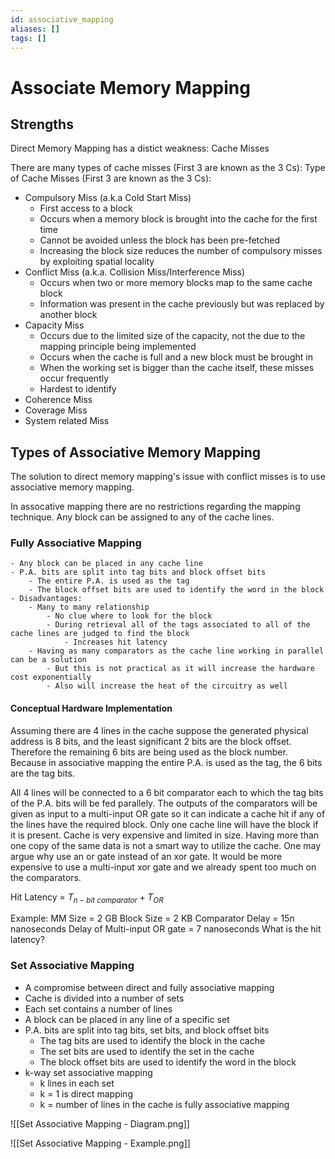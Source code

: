 ```yaml
---
id: associative_mapping
aliases: []
tags: []
---
```


# Associate Memory Mapping
## Strengths

Direct Memory Mapping has a distict weakness: Cache Misses

There are many types of cache misses (First 3 are known as the 3 Cs):
Type of Cache Misses (First 3 are known as the 3 Cs):
- Compulsory Miss (a.k.a Cold Start Miss)
    - First access to a block
    - Occurs when a memory block is brought into the cache for the first time
    - Cannot be avoided unless the block has been pre-fetched
    - Increasing the block size reduces the number of compulsory misses by exploiting spatial locality
- Conflict Miss (a.k.a. Collision Miss/Interference Miss)
    - Occurs when two or more memory blocks map to the same cache block
    - Information was present in the cache previously but was replaced by another block
- Capacity Miss
    - Occurs due to the limited size of the capacity, not the due to the mapping principle being implemented
    - Occurs when the cache is full and a new block must be brought in
    - When the working set is bigger than the cache itself, these misses occur frequently
    - Hardest to identify
- Coherence Miss
- Coverage Miss
- System related Miss

## Types of Associative Memory Mapping

The solution to direct memory mapping's issue with conflict misses is to use associative memory mapping.

In assocative mapping there are no restrictions regarding the mapping technique. Any block can be assigned to any of the cache lines.

### Fully Associative Mapping
    - Any block can be placed in any cache line
    - P.A. bits are split into tag bits and block offset bits
        - The entire P.A. is used as the tag
        - The block offset bits are used to identify the word in the block
    - Disadvantages:
        - Many to many relationship
            - No clue where to look for the block
            - During retrieval all of the tags associated to all of the cache lines are judged to find the block
                - Increases hit latency
        - Having as many comparators as the cache line working in parallel can be a solution
            - But this is not practical as it will increase the hardware cost exponentially
            - Also will increase the heat of the circuitry as well

#### Conceptual Hardware Implementation
Assuming there are 4 lines in the cache suppose the generated physical address is 8 bits, and the least significant 2 bits are the block offset.
Therefore the remaining 6 bits are being used as the block number. Because in associative mapping the entire P.A. is used as the tag, the 6 bits are the tag bits.

All 4 lines will be connected to a 6 bit comparator each to which the tag bits of the P.A. bits will be fed parallely.
The outputs of the comparators will be given as input to a multi-input OR gate so it can indicate a cache hit if any of the lines have the required block.
Only one cache line will have the block if it is present.
Cache is very expensive and limited in size.
Having more than one copy of the same data is not a smart way to utilize the cache.
One may argue why use an or gate instead of an xor gate.
It would be more expensive to use a multi-input xor gate and we already spent too much on the comparators.

Hit Latency = $T_{n-bit\ comparator} + T_{OR}$

Example:
MM Size = 2 GB
Block Size = 2 KB
Comparator Delay = 15n nanoseconds
Delay of Multi-input OR gate = 7 nanoseconds
What is the hit latency?

### Set Associative Mapping
- A compromise between direct and fully associative mapping
- Cache is divided into a number of sets
- Each set contains a number of lines
- A block can be placed in any line of a specific set
- P.A. bits are split into tag bits, set bits, and block offset bits
    - The tag bits are used to identify the block in the cache
    - The set bits are used to identify the set in the cache
    - The block offset bits are used to identify the word in the block
- k-way set associative mapping
    - k lines in each set
    - k = 1 is direct mapping
    - k = number of lines in the cache is fully associative mapping

![[Set Associative Mapping - Diagram.png]]

![[Set Associative Mapping - Example.png]]
